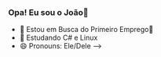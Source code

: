 ### Opa! Eu sou o João👋


- 🔭 Estou em Busca do Primeiro Emprego👾
- 🌱 Estudando C# e Linux
- 😄 Pronouns: Ele/Dele
-->
